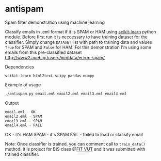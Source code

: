 # antispam
Spam filter demonstration using machine learning

Classify emails in .eml format if it is SPAM or HAM using [scikit-learn](http://scikit-learn.org) python module. Before first run it is neccessary to have training dataset for the classifier. Simply change `DATASET` list with path to training data and values `True` for SPAM and `False` for HAM. For this demonstration I'm using some emails from this pre-classified dataset http://www2.aueb.gr/users/ion/data/enron-spam/

Dependencies
```
scikit-learn html2text scipy pandas numpy
```

Example of usage
```bash
./antispam.py email.eml email2.eml email3.eml email4.eml
```

Output
```bash
email.eml - OK 
email2.eml - SPAM
email3.eml - SPAM 
email4.eml - FAIL
```
OK - it's HAM
SPAM - it's SPAM
FAIL - failed to load or classify email

Note: Once classifier is trained, you can comment call to `train_data()` method. It is project for BIS class @[FIT VUT](http://www.fit.vutbr.cz) and it was submitted with trained classifier.
